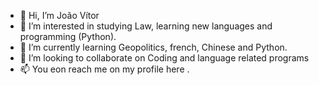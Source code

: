 - 👋 Hi, I’m João Vítor
- 👀 I’m interested in studying Law, learning new languages and programming (Python).
- 🌱 I’m currently learning Geopolitics, french, Chinese and Python.
- 💞️ I’m looking to collaborate on Coding and language related programs
- 📫 You eon reach me on my profile here . 

<!---
Jvgg22/Jvgg22 is a ✨ special ✨ repository because its `README.md` (this file) appears on your GitHub profile.
You can click the Preview link to take a look at your changes.
--->
